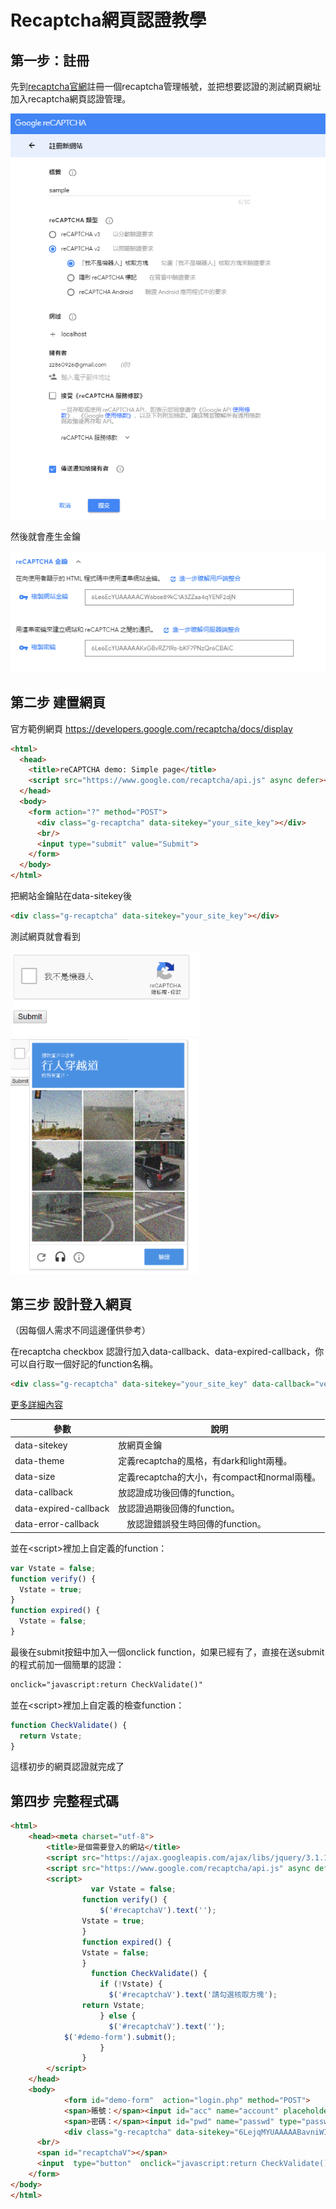 # Recaptcha網頁認證教學

## 第一步：註冊
先到[recaptcha官網](https://www.google.com/recaptcha/admin)註冊一個recaptcha管理帳號，並把想要認證的測試網頁網址加入recaptcha網頁認證管理。

![](image/a.PNG)

然後就會產生金鑰

![](image/b.PNG)
## 第二步 建置網頁
官方範例網頁
https://developers.google.com/recaptcha/docs/display

```html
<html>
  <head>
    <title>reCAPTCHA demo: Simple page</title>
    <script src="https://www.google.com/recaptcha/api.js" async defer></script>
  </head>
  <body>
    <form action="?" method="POST">
      <div class="g-recaptcha" data-sitekey="your_site_key"></div>
      <br/>
      <input type="submit" value="Submit">
    </form>
  </body>
</html>
```
把網站金鑰貼在data-sitekey後
```html
<div class="g-recaptcha" data-sitekey="your_site_key"></div>
```
測試網頁就會看到

![]()
<img src="image/c.PNG" width = "300" />
<img src="image/d.PNG" width = "300" />

## 第三步 設計登入網頁
（因每個人需求不同這邊僅供參考）

在recaptcha checkbox 認證行加入data-callback、data-expired-callback，你可以自行取一個好記的function名稱。
```html
<div class="g-recaptcha" data-sitekey="your_site_key" data-callback="verify" data-expired-callback="expired"></div>
```
[更多詳細內容](https://developers.google.com/recaptcha/docs/display#g-recaptcha_tag_attributes_and_grecaptcharender_parameters)

參數|說明
--- | ---
data-sitekey | 放網頁金鑰
data-theme | 定義recaptcha的風格，有dark和light兩種。
data-size |定義recaptcha的大小，有compact和normal兩種。
data-callback | 放認證成功後回傳的function。
data-expired-callback | 放認證過期後回傳的function。
data-error-callback |　放認證錯誤發生時回傳的function。

並在\<script>裡加上自定義的function：

```javascript
var Vstate = false;
function verify() {
  Vstate = true;
}
function expired() {
  Vstate = false;
}
```
最後在submit按鈕中加入一個onclick function，如果已經有了，直接在送submit的程式前加一個簡單的認證：
```html
onclick="javascript:return CheckValidate()" 
```
並在\<script>裡加上自定義的檢查function：
```js
function CheckValidate() {
  return Vstate;
}
```
這樣初步的網頁認證就完成了

## 第四步 完整程式碼
```html
<html>
    <head><meta charset="utf-8">
        <title>是個需要登入的網站</title>
        <script src="https://ajax.googleapis.com/ajax/libs/jquery/3.1.1/jquery.min.js"></script>
        <script src="https://www.google.com/recaptcha/api.js" async defer></script>
        <script>
                  var Vstate = false;
                function verify() {
                    $('#recaptchaV').text('');
                Vstate = true;
                }
                function expired() {
                Vstate = false;
                }
                  function CheckValidate() {
                    if (!Vstate) {
                      $('#recaptchaV').text('請勾選核取方塊');
                return Vstate;
                    } else {
                      $('#recaptchaV').text('');
            $('#demo-form').submit();
                    }
                }
        </script>
    </head>
    <body>
            <form id="demo-form"  action="login.php" method="POST">
            <span>賬號：</span><input id="acc" name="account" placeholder="賬號">
            <span>密碼：</span><input id="pwd" name="passwd" type="password" placeholder="密碼">
            <div class="g-recaptcha" data-sitekey="6LejqMYUAAAAABavniWIbmnLpjPMq5s0s8nVrxE9" data-callback="verify" data-expired-callback="expired"></div>
      <br/>
      <span id="recaptchaV"></span>
      <input  type="button"  onclick="javascript:return CheckValidate()" value="Submit">
    </form>
</body>
</html>

```

